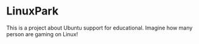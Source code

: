LinuxPark
=========
This is a project about Ubuntu support for educational.
Imagine how many person are gaming on Linux!
